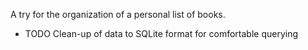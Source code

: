 
A try for the organization of a personal list of books.


* TODO Clean-up of data to SQLite format for comfortable querying

